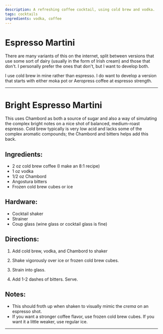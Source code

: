 ```yaml
---
description: A refreshing coffee cocktail, using cold brew and vodka. 
tags: cocktails
ingredients: vodka, coffee
---
```


# Espresso Martini

There are many variants of this on the internet, split between versions that use some sort of dairy (usually in the form of Irish cream) and those that don't. I personally prefer the ones that don't, but I want to develop both.

I use cold brew in mine rather than espresso. I do want to develop a version that starts with either moka pot or Aeropress coffee at espresso strength. 

---

# Bright Espresso Martini 

This uses Chambord as both a source of sugar and also a way of simulating the complex bright notes on a nice shot of balanced, medium-roast espresso. Cold brew typically is very low acid and lacks some of the complex aromatic compounds; the Chambord and bitters helps add this back. 

## Ingredients:

- 2 oz cold brew coffee (I make an 8:1 recipe)
- 1 oz vodka
- 1/2 oz Chambord 
- Angostura bitters
- Frozen cold brew cubes or ice

## Hardware:

- Cocktail shaker
- Strainer
- Coup glass (wine glass or cocktail glass is fine)

## Directions:

1. Add cold brew, vodka, and Chambord to shaker 

2. Shake vigorously over ice or frozen cold brew cubes.

3. Strain into glass. 

4. Add 1-2 dashes of bitters. Serve.

## Notes:

- This should froth up when shaken to visually mimic the _crema_ on an espresso shot.
- If you want a stronger coffee flavor, use frozen cold brew cubes. If you want it a little weaker, use regular ice. 

---
